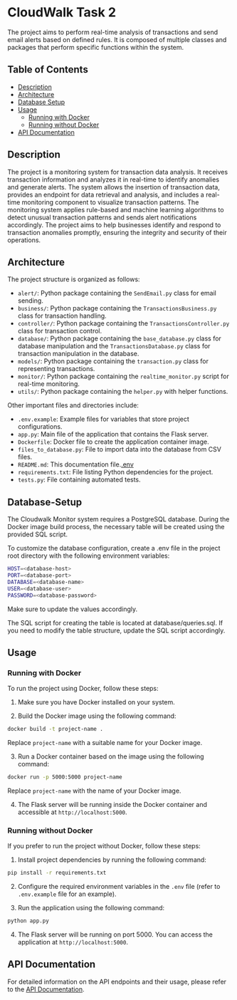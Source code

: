 # CloudWalk Task 2

The project aims to perform real-time analysis of transactions and send email alerts based on defined rules. It is composed of multiple classes and packages that perform specific functions within the system.
## Table of Contents

- [Description](#description)
- [Architecture](#architecture)
- [Database Setup](#database-setup)
- [Usage](#usage)
  - [Running with Docker](#running-with-docker)
  - [Running without Docker](#running-without-docker)
- [API Documentation](#api-documentation)

## Description
The project is a monitoring system for transaction data analysis. It receives transaction information and analyzes it in real-time to identify anomalies and generate alerts. The system allows the insertion of transaction data, provides an endpoint for data retrieval and analysis, and includes a real-time monitoring component to visualize transaction patterns. The monitoring system applies rule-based and machine learning algorithms to detect unusual transaction patterns and sends alert notifications accordingly. The project aims to help businesses identify and respond to transaction anomalies promptly, ensuring the integrity and security of their operations.

## Architecture

The project structure is organized as follows:

- `alert/`: Python package containing the `SendEmail.py` class for email sending.
- `business/`: Python package containing the `TransactionsBusiness.py` class for transaction handling.
- `controller/`: Python package containing the `TransactionsController.py` class for transaction control.
- `database/`: Python package containing the `base_database.py` class for database manipulation and the `TransactionsDatabase.py` class for transaction manipulation in the database.
- `models/`: Python package containing the `transaction.py` class for representing transactions.
- `monitor/`: Python package containing the `realtime_monitor.py` script for real-time monitoring.
- `utils/`: Python package containing the `helper.py`  with helper functions.

Other important files and directories include:

- `.env.example`: Example files for variables that store project configurations.
- `app.py`: Main file of the application that contains the Flask server.
- `Dockerfile`: Docker file to create the application container image.
- `files_to_database.py`: File to import data into the database from CSV files.
- `README.md`: This documentation file.[.env](.env)
- `requirements.txt`: File listing Python dependencies for the project.
- `tests.py`: File containing automated tests.

## Database-Setup
The Cloudwalk Monitor system requires a PostgreSQL database. During the Docker image build process, the necessary table will be created using the provided SQL script.

To customize the database configuration, create a .env file in the project root directory with the following environment variables:

```bash
HOST=<database-host>
PORT=<database-port>
DATABASE=<database-name>
USER=<database-user>
PASSWORD=<database-password>
```
Make sure to update the values accordingly.

The SQL script for creating the table is located at database/queries.sql. If you need to modify the table structure, update the SQL script accordingly.

## Usage

### Running with Docker

To run the project using Docker, follow these steps:

1. Make sure you have Docker installed on your system.

2. Build the Docker image using the following command:
```bash
docker build -t project-name .
```

Replace `project-name` with a suitable name for your Docker image.

3. Run a Docker container based on the image using the following command:
```bash
docker run -p 5000:5000 project-name
```

Replace `project-name` with the name of your Docker image.

4. The Flask server will be running inside the Docker container and accessible at `http://localhost:5000`.

### Running without Docker

If you prefer to run the project without Docker, follow these steps:

1. Install project dependencies by running the following command:
```bash
pip install -r requirements.txt
```

2. Configure the required environment variables in the `.env` file (refer to `.env.example` file for an example).

3. Run the application using the following command:
```bash
python app.py
```

4. The Flask server will be running on port 5000. You can access the application at `http://localhost:5000`.


## API Documentation

For detailed information on the API endpoints and their usage, please refer to the [API Documentation](https://documenter.getpostman.com/view/24460683/2s93si1prr).